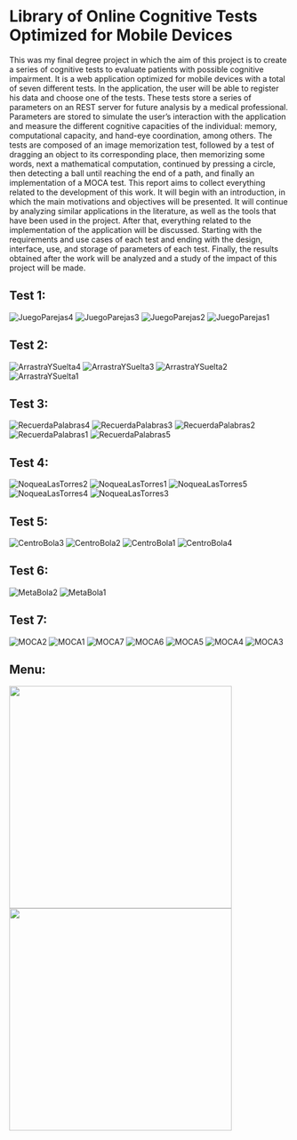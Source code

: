 # Library of Online Cognitive Tests Optimized for Mobile Devices

This was my final degree project in which the aim of this project is to create a series of cognitive tests to evaluate patients with possible cognitive impairment. It is a web application optimized for mobile devices with a total of seven different tests.
In the application, the user will be able to register his data and choose one of the tests. These tests store a series of parameters on an REST server for future analysis by a medical professional. Parameters are stored to simulate the user’s interaction with the application and measure the different cognitive capacities of the individual: memory, computational capacity, and hand-eye coordination, among others.
The tests are composed of an image memorization test, followed by a test of dragging an object to its corresponding place, then memorizing some words, next a mathematical computation, continued by pressing a circle, then detecting a ball until reaching the end of a path, and finally an implementation of a MOCA test.
This report aims to collect everything related to the development of this work. It will begin with an introduction, in which the main motivations and objectives will be presented. It will continue by analyzing similar applications in the literature, as well as the tools that have been used in the project.
After that, everything related to the implementation of the application will be discussed. Starting with the requirements and use cases of each test and ending with the design, interface, use, and storage of parameters of each test.
Finally, the results obtained after the work will be analyzed and a study of the impact of this project will be made.

## Test 1:
![JuegoParejas4](https://github.com/user-attachments/assets/4a22a3e8-c1c7-4da4-a36d-feccffa8054a)
![JuegoParejas3](https://github.com/user-attachments/assets/705002f1-e48c-4b4a-a3ca-74b27e00660e)
![JuegoParejas2](https://github.com/user-attachments/assets/eae0461e-97e4-4e5e-b44f-882b4e1e5691)
![JuegoParejas1](https://github.com/user-attachments/assets/e788bb09-e702-45e4-b4ac-c6b4d6d6f0ec)

## Test 2:
![ArrastraYSuelta4](https://github.com/user-attachments/assets/76179834-9f4e-474d-8ed1-372d791fa817)
![ArrastraYSuelta3](https://github.com/user-attachments/assets/149ef22c-654f-42e8-90d5-d0584cf7a0db)
![ArrastraYSuelta2](https://github.com/user-attachments/assets/9b306648-32c3-4ec4-827b-f044cf4f29e4)
![ArrastraYSuelta1](https://github.com/user-attachments/assets/c627270a-5638-4279-be1e-2f5d1ebb15b3)

## Test 3:
![RecuerdaPalabras4](https://github.com/user-attachments/assets/2cedcdfd-8bd3-4159-a2aa-a956cff440e8)
![RecuerdaPalabras3](https://github.com/user-attachments/assets/e28166d6-1fd3-45ec-afc2-3a65eac41865)
![RecuerdaPalabras2](https://github.com/user-attachments/assets/5bd0a10f-56be-4458-905d-62c8d22cccd2)
![RecuerdaPalabras1](https://github.com/user-attachments/assets/8d0c847b-7e95-4280-a3f5-88dc68b0ee44)
![RecuerdaPalabras5](https://github.com/user-attachments/assets/8e90450f-bf50-41fd-a34d-0007d109e5ad)

## Test 4:
![NoqueaLasTorres2](https://github.com/user-attachments/assets/ce2e63d5-0c47-4ff8-bd23-2d59aba1aca0)
![NoqueaLasTorres1](https://github.com/user-attachments/assets/148c1e03-9adc-4487-960f-43a52f1a3c24)
![NoqueaLasTorres5](https://github.com/user-attachments/assets/017cfa86-3f0b-4d68-b006-97d8a3f02614)
![NoqueaLasTorres4](https://github.com/user-attachments/assets/144e4240-5c5d-4f34-98fe-cb7fb46f4f78)
![NoqueaLasTorres3](https://github.com/user-attachments/assets/ff08cf81-2942-42df-8208-de2041ba396a)

## Test 5:
![CentroBola3](https://github.com/user-attachments/assets/bced3118-3c02-47e2-a967-643d9d236136)
![CentroBola2](https://github.com/user-attachments/assets/8650537c-ba7a-44e1-afa8-ccae58e8afd3)
![CentroBola1](https://github.com/user-attachments/assets/dcf024ba-3366-4e43-bb05-b4cf3d1bb5bf)
![CentroBola4](https://github.com/user-attachments/assets/4ed9e0a8-e0b4-4eae-80ed-6175d101b0a4)

## Test 6:
![MetaBola2](https://github.com/user-attachments/assets/9943dad0-98d3-4ef3-8e5d-37a1b3da09b7)
![MetaBola1](https://github.com/user-attachments/assets/1a8a8ea2-c8c8-4731-8aa8-25d2bf32dac2)

## Test 7:
![MOCA2](https://github.com/user-attachments/assets/c493fdcc-7b37-4b21-a92c-d108adb13ed9)
![MOCA1](https://github.com/user-attachments/assets/43554aff-3f44-4bbf-bd43-c950517aa0a7)
![MOCA7](https://github.com/user-attachments/assets/a45d6227-389b-44f9-a938-a9405bab0335)
![MOCA6](https://github.com/user-attachments/assets/47d8dd30-79d3-491c-9441-1fc09d59b74e)
![MOCA5](https://github.com/user-attachments/assets/00f1ac9a-a3c1-48cc-8cf0-170308975f64)
![MOCA4](https://github.com/user-attachments/assets/0159331f-56b6-4203-9d55-f0225aa7fdab)
![MOCA3](https://github.com/user-attachments/assets/27a3c380-a9d1-4c86-8768-30cf15b04d5e)

## Menu:

<img src="https://github.com/user-attachments/assets/16cb109f-311e-4d94-8ec5-febf99f95b3b" width = "400"> <img src="https://github.com/user-attachments/assets/5092b627-274f-46f4-9df8-a3401b0a8fe8" width = "400"> 



